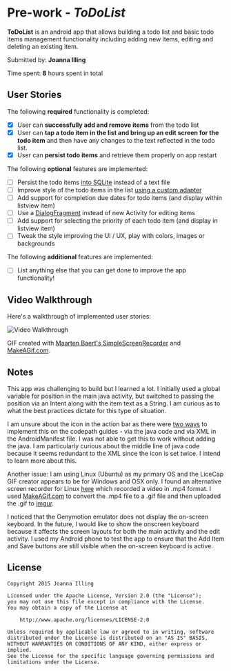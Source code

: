 # Pre-work - *ToDoList*

**ToDoList** is an android app that allows building a todo list and basic todo items management functionality including adding new items, editing and deleting an existing item.

Submitted by: **Joanna Illing**

Time spent: **8** hours spent in total

## User Stories

The following **required** functionality is completed:

* [X] User can **successfully add and remove items** from the todo list
* [X] User can **tap a todo item in the list and bring up an edit screen for the todo item** and then have any changes to the text reflected in the todo list.
* [X] User can **persist todo items** and retrieve them properly on app restart

The following **optional** features are implemented:

* [ ] Persist the todo items [into SQLite](http://guides.codepath.com/android/Persisting-Data-to-the-Device#sqlite) instead of a text file
* [ ] Improve style of the todo items in the list [using a custom adapter](http://guides.codepath.com/android/Using-an-ArrayAdapter-with-ListView)
* [ ] Add support for completion due dates for todo items (and display within listview item)
* [ ] Use a [DialogFragment](http://guides.codepath.com/android/Using-DialogFragment) instead of new Activity for editing items
* [ ] Add support for selecting the priority of each todo item (and display in listview item)
* [ ] Tweak the style improving the UI / UX, play with colors, images or backgrounds

The following **additional** features are implemented:

* [ ] List anything else that you can get done to improve the app functionality!

## Video Walkthrough 

Here's a walkthrough of implemented user stories:

<img src='http://i.imgur.com/jwg42nF.gif' title='Video Walkthrough' width='' alt='Video Walkthrough' />

GIF created with [Maarten Baert's SimpleScreenRecorder](http://www.maartenbaert.be/simplescreenrecorder/) and 
[MakeAGif.com](http://makeagif.com/video-to-gif).

## Notes

This app was challenging to build but I learned a lot. I initially used a global variable for 
position in the main java activity, but switched to passing the position via an Intent along 
with the item text as a String. I am curious as to what the best practices dictate for this type
of situation.

I am unsure about the icon in the action bar as there were [two ways](https://guides.codepath.com/android/Defining-The-ActionBar#changing-the-actionbar-icon-or-title) to implement this on the codepath
guides - via the java code and via XML in the AndroidManifest file. I was not able to get this to 
work without adding the java. I am particularly curious about the middle line of java code because
it seems redundant to the XML since the icon is set twice. I intend to learn more about this.

Another issue: I am using Linux (Ubuntu) as my primary OS and the LiceCap GIF creator appears to
be for Windows and OSX only. I found an alternative screen recorder for Linux [here](http://www.maartenbaert.be/simplescreenrecorder/) which recorded
a video in .mp4 format. I used [MakeAGif.com](http://makeagif.com/video-to-gif) to convert the .mp4 file to a .gif file and then uploaded the .gif to [imgur](http://i.imgur.com/jwg42nF.gif).

I noticed that the Genymotion emulator does not display the on-screen keyboard. In the future, I would like
to show the onscreen keyboard because it affects the screen layouts for both the main activity and the 
edit activity. I used my Android phone to test the app to ensure that the Add Item and Save buttons are still
visible when the on-screen keyboard is active.


## License

    Copyright 2015 Joanna Illing

    Licensed under the Apache License, Version 2.0 (the "License");
    you may not use this file except in compliance with the License.
    You may obtain a copy of the License at

        http://www.apache.org/licenses/LICENSE-2.0

    Unless required by applicable law or agreed to in writing, software
    distributed under the License is distributed on an "AS IS" BASIS,
    WITHOUT WARRANTIES OR CONDITIONS OF ANY KIND, either express or implied.
    See the License for the specific language governing permissions and
    limitations under the License.
